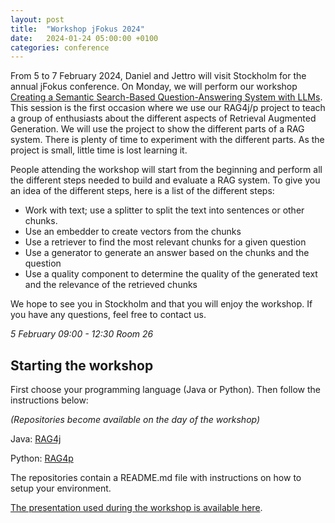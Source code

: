 ```yaml
---
layout: post
title:  "Workshop jFokus 2024"
date:   2024-01-24 05:00:00 +0100
categories: conference
---
```

From 5 to 7 February 2024, Daniel and Jettro will visit Stockholm for the annual jFokus conference. On Monday, we will perform
our workshop [Creating a Semantic Search-Based Question-Answering System with LLMs](https://www.jfokus.se/talks/1642).
This session is the first occasion where we use our RAG4j/p project to teach a group of enthusiasts about the different aspects of
Retrieval Augmented Generation. We will use the project to show the different parts of a RAG system. There is plenty of
time to experiment with the different parts. As the project is small, little time is lost learning it.

People attending the workshop will start from the beginning and perform all the different steps needed to build and evaluate a RAG system. To give you an idea of the different steps, here is a list of the different steps:
- Work with text; use a splitter to split the text into sentences or other chunks.
- Use an embedder to create vectors from the chunks
- Use a retriever to find the most relevant chunks for a given question
- Use a generator to generate an answer based on the chunks and the question
- Use a quality component to determine the quality of the generated text and the relevance of the retrieved chunks

We hope to see you in Stockholm and that you will enjoy the workshop. If you have any questions, feel free to contact us.

_5 February 09:00 - 12:30 Room 26_

## Starting the workshop
First choose your programming language (Java or Python). Then follow the instructions below:

_(Repositories become available on the day of the workshop)_

Java: [RAG4j](https://github.com/RAG4J/rag4j-jfokus)

Python: [RAG4p](https://github.com/RAG4J/rag4p-jfokus)

The repositories contain a README.md file with instructions on how to setup your environment.

[The presentation used during the workshop is available here](/assets/preso/presentation.pdf).
